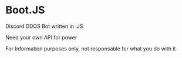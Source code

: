 # Boot.JS

Discord DDOS Bot written in .JS                                              
                                                  
Need your own API for power

For Information purposes only, not responsable for what you do with it
